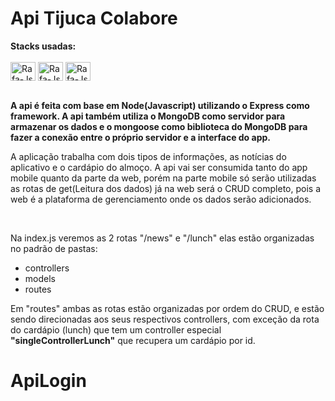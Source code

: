 # Api Tijuca Colabore
<strong>Stacks usadas:</strong>
<br/> <br/>
<img align="center" alt="Rafa-Js" height="30" width="40" src="https://cdn.jsdelivr.net/gh/devicons/devicon/icons/javascript/javascript-plain.svg">
<img align="center" alt="Rafa-Js" height="30" width="40" src="https://cdn.jsdelivr.net/gh/devicons/devicon/icons/nodejs/nodejs-original.svg">
<img align="center" alt="Rafa-Js" height="30" width="40" src="https://cdn.jsdelivr.net/gh/devicons/devicon/icons/mongodb/mongodb-original.svg">
<br /> <br />

<strong>A api é feita com base em Node(Javascript) utilizando o Express como framework. A api também utiliza o MongoDB como servidor para armazenar 
 os dados e o mongoose como biblioteca do MongoDB para fazer a conexão entre o próprio servidor e a interface do app.</strong>
 <br /> 
 
 <p>A aplicação trabalha com dois tipos de informações, as notícias do aplicativo e o cardápio do almoço. A api vai ser consumida tanto do app mobile
 quanto da parte da web, porém na parte mobile só serão utilizadas as rotas de get(Leitura dos dados) já na web será o CRUD completo, pois a web é a
 plataforma de gerenciamento onde os dados serão adicionados.</p>
 <br />
 
 <p>Na index.js veremos as 2 rotas "/news" e "/lunch" elas estão organizadas no padrão de pastas:</p>
<ul>
  <li>controllers</li>
  <li>models</li>
  <li>routes</li>
</ul>

<p>Em "routes" ambas as rotas estão organizadas por ordem do CRUD, e estão sendo direcionadas aos seus respectivos controllers, com exceção da rota do 
  cardápio (lunch) que tem um controller especial <strong>"singleControllerLunch"</strong> que recupera um cardápio por id.</p>
  
  
# ApiLogin

